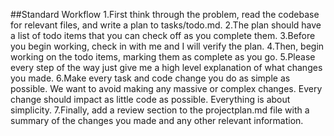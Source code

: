 ##Standard Workflow
1.First think through the problem, read the codebase for relevant files, and write a plan to tasks/todo.md.
2.The plan should have a list of todo items that you can check off as you complete them.
3.Before you begin working, check in with me and I will verify the plan.
4.Then, begin working on the todo items, marking them as complete as you go.
5.Please every step of the way just give me a high level explanation of what changes you made.
6.Make every task and code change you do as simple as possible. We want to avoid making any massive or complex changes. Every change should impact as little code as possible. Everything is about simplicity.
7.Finally, add a review section to the projectplan.md file with a summary of the changes you made and any other relevant information.